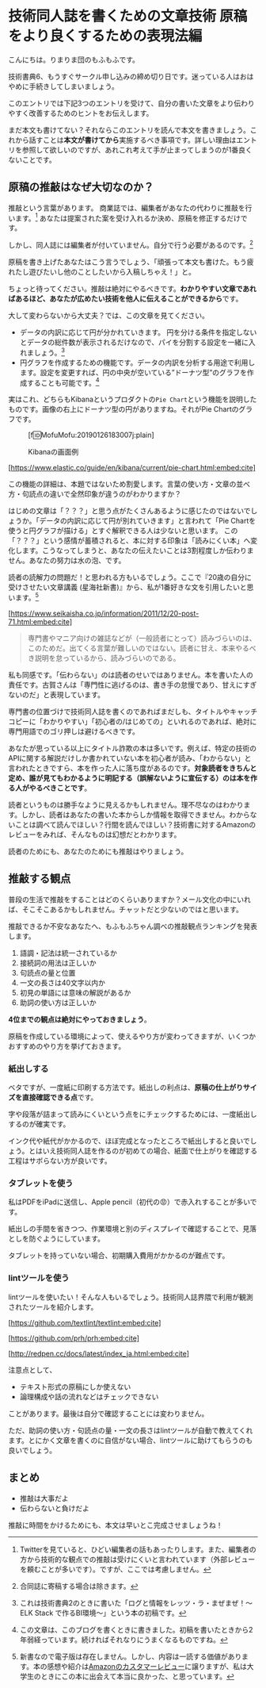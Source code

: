 # 技術同人誌を書くための文章技術 原稿をより良くするための表現法編

こんにちは。りまりま団のもふもふです。

技術書典6、もうすぐサークル申し込みの締め切り日です。迷っている人はおはやめに手続きしてしまいましょう。

このエントリでは下記3つのエントリを受けて、自分の書いた文章をより伝わりやすく改善するためのヒントをお伝えします。

まだ本文も書けてない？それならこのエントリを読んで本文を書きましょう。これから話すことは**本文が書けてから**実施するべき事項です。詳しい理由はエントリを参照して欲しいのですが、あれこれ考えて手が止まってしまうのが1番良くないことです。

## 原稿の推敲はなぜ大切なのか？

推敲という言葉があります。
商業誌では、編集者があなたの代わりに推敲を行います。[^suikou] あなたは提案された案を受け入れるか決め、原稿を修正するだけです。

[^suikou]: Twitterを見ていると、ひどい編集者の話もあったりします。また、編集者の方から技術的な観点での推敲は受けにくいと言われています（外部レビューを頼むことが多いです）。ですが、ここでは考慮しません。

しかし、同人誌には編集者が付いていません。自分で行う必要があるのです。[^goudou]

[^goudou]: 合同誌に寄稿する場合は除きます。

原稿を書き上げたあなたはこう言うでしょう、「頑張って本文も書けた。もう疲れたし遊びたいし他のことしたいから入稿しちゃえ！」と。

ちょっと待ってください。推敲は絶対にやるべきです。**わかりやすい文章であればあるほど、あなたが広めたい技術を他人に伝えることができるから**です。

大して変わらないから大丈夫？では、この文章を見てください。

- データの内訳に応じて円が分かれていきます。 円を分ける条件を指定しないとデータの総件数が表示されるだけなので、パイを分割する設定を一緒に入れましょう。[^kibana]
- 円グラフを作成するための機能です。データの内訳を分析する用途で利用します。設定を変更すれば、円の中央が空いている”ドーナツ型”のグラフを作成することも可能です。[^pie]

[^kibana]: これは技術書典2のときに書いた「ログと情報をレッツ・ラ・まぜまぜ！～ELK Stack で作るBI環境～」という本の初稿です。
[^pie]: この文章は、このブログを書くときに書きました。初稿を書いたときから2年弱経っています。続ければそれなりにうまくなるものですね。

実はこれ、どちらもKibanaというプロダクトの``Pie Chart``という機能を説明したものです。画像の右上にドーナツ型の円がありますね。それがPie Chartのグラフです。

<figure class="figure-image figure-image-fotolife" title="Kibanaの画面例">

[f:id:MofuMofu:20190126183007j:plain]<figcaption>Kibanaの画面例</figcaption></figure>[https://www.elastic.co/guide/en/kibana/current/pie-chart.html:embed:cite]



この機能の詳細は、本題ではないため割愛します。言葉の使い方・文章の並べ方・句読点の違いで全然印象が違うのがわかりますか？

はじめの文章は「？？？」と思う点がたくさんあるように感じたのではないでしょうか。「データの内訳に応じて円が別れていきます」と言われて「Pie Chartを使うと円グラフが描ける」とすぐ解釈できる人は少ないと思います。
この「？？？」という感情が蓄積されると、本に対する印象は「読みにくい本」へ変化します。こうなってしまうと、あなたの伝えたいことは3割程度しか伝わりません。あなたの努力は水の泡、です。

読者の読解力の問題だ！と思われる方もいるでしょう。ここで『20歳の自分に受けさせたい文章講義 (星海社新書)』から、私が1番好きな文を引用したいと思います。[^seikai]

[https://www.seikaisha.co.jp/information/2011/12/20-post-71.html:embed:cite]

[^seikai]: 新書なので電子版は存在しません。しかし、内容は一読する価値があります。本の感想や紹介は[Amazonのカスタマーレビュー](https://www.amazon.co.jp/20%E6%AD%B3%E3%81%AE%E8%87%AA%E5%88%86%E3%81%AB%E5%8F%97%E3%81%91%E3%81%95%E3%81%9B%E3%81%9F%E3%81%84%E6%96%87%E7%AB%A0%E8%AC%9B%E7%BE%A9-%E6%98%9F%E6%B5%B7%E7%A4%BE%E6%96%B0%E6%9B%B8-%E5%8F%A4%E8%B3%80-%E5%8F%B2%E5%81%A5/product-reviews/4061385100)に譲りますが、私は大学生のときにこの本に出会えて本当に良かった、と思っています。

> 専門書やマニア向けの雑誌などが（一般読者にとって）読みづらいのは、このためだ。出てくる言葉が難しいのではない。読者に甘え、本来やるべき説明を怠っているから、読みづらいのである。

私も同感です。「伝わらない」のは読者のせいではありません。本を書いた人の責任です。古賀さんは「専門性に逃げるのは、書き手の怠慢であり、甘えにすぎないのだ」と表現しています。

専門書の位置づけで技術同人誌を書くのであればまだしも、タイトルやキャッチコピーに「わかりやすい」「初心者の/はじめての」といれるのであれば、絶対に専門用語でのゴリ押しは避けるべきです。

あなたが思っている以上にタイトル詐欺の本は多いです。例えば、特定の技術のAPIに関する解説だけしか書かれていない本を初心者が読み、「わからない」と言われたときですら、本を作った人に落ち度があるのです。<b>対象読者をきちんと定め、誰が見てもわかるように明記する（誤解ないように宣伝する）のは本を作る人がやるべきことです</b>。

読者というものは勝手なように見えるかもしれません。理不尽なのはわかります。しかし、読者はあなたの書いた本からしか情報を取得できません。わからないことは調べて読んでほしい？行間を読んでほしい？技術書に対するAmazonのレビューをみれば、そんなものは幻想だとわかります。

読者のためにも、あなたのためにも推敲はやりましょう。

## 推敲する観点

普段の生活で推敲をすることはどのくらいありますか？メール文化の中にいれば、そこそこあるかもしれません。チャットだと少ないのではと思います。

推敲できるか不安なあなたへ、もふもふちゃん調べの推敲観点ランキングを発表します。

1.  語調・記法は統一されているか
1. 接続詞の用法は正しいか
1. 句読点の量と位置
1. 一文の長さは40文字以内か
1. 初見の単語には意味の解説があるか
1. 助詞の使い方は正しいか

**4位までの観点は絶対にやっておきましょう**。

原稿を作成している環境によって、使えるやり方が変わってきますが、いくつかおすすめのやり方を挙げておきます。

### 紙出しする

ベタですが、一度紙に印刷する方法です。紙出しの利点は、**原稿の仕上がりサイズを直接確認できる点**です。

字や段落が詰まって読みにくいという点をにチェックするためには、一度紙出しするのが確実です。

インク代や紙代がかかるので、ほぼ完成となったところで紙出しすると良いでしょう。とはいえ技術同人誌を作るのが初めての場合、紙面で仕上がりを確認する工程はサボらない方が良いです。

### タブレットを使う

私はPDFをiPadに送信し、Apple pencil（初代の😡）で赤入れすることが多いです。

紙出しの手間を省きつつ、作業環境と別のディスプレイで確認することで、見落としを防ぐようにしています。

タブレットを持っていない場合、初期購入費用がかかるのが難点です。

### lintツールを使う

lintツールを使いたい！そんな人もいるでしょう。技術同人誌界隈で利用が観測されたツールを紹介します。


[https://github.com/textlint/textlint:embed:cite]

[https://github.com/prh/prh:embed:cite]

[http://redpen.cc/docs/latest/index_ja.html:embed:cite]


注意点として、

- テキスト形式の原稿にしか使えない
- 論理構成や話の流れなどはチェックできない

ことがあります。最後は自分で確認することには変わりません。

ただ、助詞の使い方・句読点の量・一文の長さはlintツールが自動で教えてくれます。とにかく文章を書くのに自信がない場合、lintツールに助けてもらうのも良いでしょう。

## まとめ

- 推敲は大事だよ
- 伝わらないと負けだよ

推敲に時間をかけるためにも、本文は早いとこ完成させましょうね！